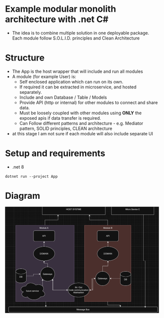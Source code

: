 # Example modular monolith architecture with .net C#

- The idea is to combine multiple solution in one deployable package. Each module follow S.O.L.I.D. principles and Clean Architecture

# Structure

- The App is the host wrapper that will include and run all modules
- A module (for example User) is:
  - Self enclosed application which can run on its own.
  - If required it can be extracted in microservice, and hosted separately.
  - Include and own Database / Table / Models
  - Provide API (http or internal) for other modules to connect and share data.
  - Must be loosely coupled with other modules using **ONLY** the exposed apis if data transfer is required.
  - Can Follow different patterns and architecture - e.g. Mediator pattern, SOLID principles, CLEAN architecture
- at this stage I am not sure if each module will also include separate UI

# Setup and requirements

- .net 8

```
dotnet run --project App
```

# Diagram

![Diagram](./SolutionDiagram.png)
